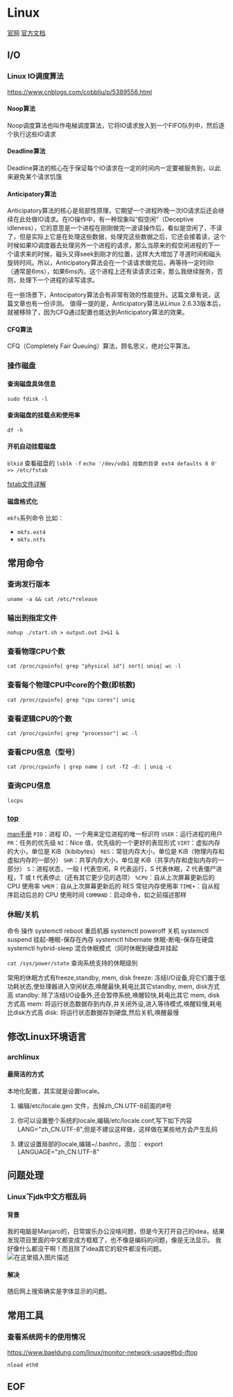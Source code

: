# Linux 
[官网](https://www.kernel.org/ )
[官方文档](https://www.kernel.org/doc/html/latest/ )

## I/O

### Linux IO调度算法

https://www.cnblogs.com/cobbliu/p/5389556.html

#### Noop算法

Noop调度算法也叫作电梯调度算法，它将IO请求放入到一个FIFO队列中，然后逐个执行这些IO请求

#### Deadline算法

Deadline算法的核心在于保证每个IO请求在一定的时间内一定要被服务到，以此来避免某个请求饥饿

#### Anticipatory算法

Anticipatory算法的核心是局部性原理，它期望一个进程昨晚一次IO请求后还会继续在此处做IO请求。在IO操作中，有一种现象叫“假空闲”（Deceptive idleness），它的意思是一个进程在刚刚做完一波读操作后，看似是空闲了，不读了，但是实际上它是在处理这些数据，处理完这些数据之后，它还会接着读，这个时候如果IO调度器去处理另外一个进程的请求，那么当原来的假空闲进程的下一个请求来的时候，磁头又得seek到刚才的位置，这样大大增加了寻道时间和磁头旋转时间。所以，Anticipatory算法会在一个读请求做完后，再等待一定时间t（通常是6ms），如果6ms内，这个进程上还有读请求过来，那么我继续服务，否则，处理下一个进程的读写请求。

在一些场景下，Antocipatory算法会有非常有效的性能提升。这篇文章有说，这篇文章也有一份评测。
值得一提的是，Anticipatory算法从Linux 2.6.33版本后，就被移除了，因为CFQ通过配置也能达到Anticipatory算法的效果。

#### CFQ算法
CFQ（Completely Fair Queuing）算法，顾名思义，绝对公平算法。


### 操作磁盘

#### 查询磁盘具体信息
`sudo fdisk -l`

#### 查询磁盘的挂载点和使用率
`df -h`

#### 开机自动挂载磁盘
`blkid` 查看磁盘的
`lsblk -f`
`echo '/dev/vdb1 挂载的目录 ext4 defaults 0 0' >> /etc/fstab`

[fstab文件详解](https://blog.csdn.net/richerg85/article/details/17917129 )

#### 磁盘格式化

`mkfs`系列命令
比如：
- `mkfs.ext4`
- `mkfs.ntfs`

## 常用命令

### 查询发行版本
`uname -a && cat /etc/*release`

### 输出到指定文件
`nohup ./start.sh > output.out 2>&1 &`

### 查看物理CPU个数
`cat /proc/cpuinfo| grep "physical id"| sort| uniq| wc -l`

### 查看每个物理CPU中core的个数(即核数)
`cat /proc/cpuinfo| grep "cpu cores"| uniq`

### 查看逻辑CPU的个数
`cat /proc/cpuinfo| grep "processor"| wc -l`

### 查看CPU信息（型号）
`cat /proc/cpuinfo | grep name | cut -f2 -d: | uniq -c`

### 查询CPU信息
`lscpu` 

### [top](https://linux.cn/article-9937-1.html )
[man手册](https://man7.org/linux/man-pages/man1/top.1.html )
`PID`：进程 ID，一个用来定位进程的唯一标识符
`USER`：运行进程的用户
`PR`：任务的优先级
`NI`：Nice 值，优先级的一个更好的表现形式
`VIRT`：虚拟内存的大小，单位是 KiB（kibibytes）
`RES`：常驻内存大小，单位是 KiB（物理内存和虚拟内存的一部分）
`SHR`：共享内存大小，单位是 KiB（共享内存和虚拟内存的一部分）
`S`：进程状态，一般 I 代表空闲，R 代表运行，S 代表休眠，Z 代表僵尸进程，T 或 t 代表停止（还有其它更少见的选项）
`%CPU`：自从上次屏幕更新后的 CPU 使用率
`%MEM`：自从上次屏幕更新后的 RES 常驻内存使用率
`TIME+`：自从程序启动后总的 CPU 使用时间
`COMMAND`：启动命令，如之前描述那样

### 休眠/关机
命令	操作
systemctl reboot	重启机器
systemctl poweroff	关机
systemctl suspend	挂起-睡眠-保存在內存
systemctl hibernate	休眠-断电-保存在硬盘
systemctl hybrid-sleep	混合休眠模式（同时休眠到硬盘并挂起

`cat /sys/power/state` 查询系统支持的休眠级别

常⽤的休眠⽅式有freeze,standby, mem, disk
freeze: 冻结I/O设备,将它们置于低功耗状态,使处理器进⼊空闲状态,唤醒最快,耗电⽐其它standby, mem, disk⽅式⾼
standby: 除了冻结I/O设备外,还会暂停系统,唤醒较快,耗电⽐其它 mem, disk⽅式⾼
mem:     将运⾏状态数据存到内存,并关闭外设,进⼊等待模式,唤醒较慢,耗电⽐disk⽅式⾼
disk:    将运⾏状态数据存到硬盘,然后关机,唤醒最慢

## 修改Linux环境语言

### archlinux 

#### 最简洁的方式

本地化配置，其实就是设置locale。

1. 编辑/etc/locale.gen 文件，去掉zh_CN.UTF-8前面的#号

2. 你可以设置整个系统的locale,编辑/etc/locale.conf,写下如下内容
    LANG="zh_CN.UTF-8",但是不建议这样做，这样做在某些地方会产生乱码

3. 建议设置局部的locale,编辑~/.bashrc，添加：
    export LANGUAGE="zh_CN:UTF-8"

## 问题处理

### Linux下jdk中文方框乱码
#### 背景
我的电脑是Manjaro的，日常娱乐办公没啥问题，但是今天打开自己的idea，结果发现项目里面的中文都变成方框框了，也不像是编码的问题，像是无法显示。
我好像什么都没干啊！而且除了idea其它的软件都没有问题。
![在这里插入图片描述](https://img-blog.csdnimg.cn/2019072012115221.png)

#### 解决
随后网上搜索确实是字体显示的问题。

## 常用工具

### 查看系统网卡的使用情况

https://www.baeldung.com/linux/monitor-network-usage#bd-iftop

```shell
nload eth0
```

## EOF